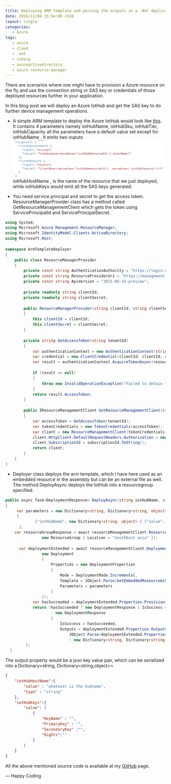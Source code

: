 ```yaml
---
title: Deploying ARM Template and parsing the outputs in a .Net Application
date: 2016/11/04 15:54:00 +530
layout: single
categories: 
   - Azure
tags:
   - azure
   - cloud
   - .net
   - csharp
   - azureactivedirectory
   - azure resource manager
---
```


There are scenarios where one might have to provision a Azure resource on the fly and use the connection string or SAS key or credentials of those deployed resources further in your application.

In this blog post we will deploy an Azure IotHub and get the SAS key to do further device management operations.

* A simple ARM template to deploy the Azure IotHub would look like [this](https://github.com/pratapbhaskar/arm-template-deployer/blob/master/ArmTemplateDeployer/iotHubDeploy.json). It contains 4 parameters namely iotHubName, iotHubSku, iotHubTier, iotHubCapacity all the parameters have a default value set except for iotHubName . It emits two ouputs ![](/assets/images/armoutput.png) iotHubHostName , is the name of the resource that we just deployed, while iotHubKeys would emit all the SAS keys generated.
  
* You need service principal and secret to get the access token. ResourceManagerProvider class has a method called GetResourceManagementClient which gets the token using ServicePrincipalId and ServicePrincipalSecret.
  
```csharp
using System;
using Microsoft.Azure.Management.ResourceManager;
using Microsoft.IdentityModel.Clients.ActiveDirectory;
using Microsoft.Rest;
 
namespace ArmTemplateDeployer
{
    public class ResourceManagerProvider
    {
        private const string AuthenticationAuthority = "https://login.windows.net/{0}";
        private const string ResourceProviderUri = "https://management.core.windows.net/";
        private const string ApiVersion = "2015-08-15-preview";
 
        private readonly string clientId;
        private readonly string clientSecret;
 
        public ResourceManagerProvider(string clientId, string clientSecret)
        {
            this.clientId = clientId;
            this.clientSecret = clientSecret;
        }
 
        private string GetAccessToken(string tenantId)
        {
            var authenticationContext = new AuthenticationContext(string.Format(AuthenticationAuthority, tenantId));
            var credential = new ClientCredential(clientId: clientId, clientSecret: clientSecret);
            var result = authenticationContext.AcquireTokenAsync(resource: ResourceProviderUri, clientCredential: credential).Result;
             
            if (result == null)
            {
                throw new InvalidOperationException("Failed to obtain the JWT token");
            }
            return result.AccessToken;
        }
 
        public IResourceManagementClient GetResourceManagementClient(string subscriptionId, string tenantId)
        {
            var accessToken = GetAccessToken(tenantId);
            var tokenCredentials = new TokenCredentials(accessToken);
            var client = new ResourceManagementClient(tokenCredentials);
            client.HttpClient.DefaultRequestHeaders.Authorization = new System.Net.Http.Headers.AuthenticationHeaderValue("Bearer", accessToken);
            client.SubscriptionId = subscriptionId.ToString();
            return client;
        }
    }
}
```

* Deployer class deploys the arm template, which I have here used as an embedded resource in the assembly but can be an external file as well.  The method DeployAsync deploys the IotHub into a resourcegroup specified.
  
```csharp
public async Task<DeploymentResponse> DeployAsync(string iotHubName, string resourceGroupName, string location)
{
     var parameters = new Dictionary<string, Dictionary<string, object>>
     {
             {"iotHubName", new Dictionary<string, object> { {"value", iotHubName} } }
      };
    var resourceGroupResponse = await resourceManagementClient.ResourceGroups.CreateOrUpdateAsync(resourceGroupName,
                new ResourceGroup { Location = "SouthEast asia" });
             
      var deploymentExtended = await resourceManagementClient.Deployments.CreateOrUpdateAsync(resourceGroupName, iotHubName,
                new Deployment
                {
                    Properties = new DeploymentProperties
                    {
                        Mode = DeploymentMode.Incremental,
                        Template = JObject.Parse(GetEmbeddedResourceAsString("iotHubDeploy")),
                        Parameters = parameters
                    }
                });
            var hasSucceeded = deploymentExtended.Properties.ProvisioningState == "Succeeded";
            return !hasSucceeded ? new DeploymentResponse { IsSuccess = hasSucceeded }
                    : new DeploymentResponse
                    {
                        IsSuccess = hasSucceeded,
                        Outputs = deploymentExtended.Properties.Outputs != null ?
                            JObject.Parse(deploymentExtended.Properties.Outputs.ToString()).ToObject<Dictionary<string, Dictionary<string, object>>>()
                            : new Dictionary<string, Dictionary<string, object>>()
         };
  }
```

The output property would be a json key value pair, which can be serialized into a Dictionary<string, Dictionary<string,object>>

```json
{
    "iotHubHostName":{
        "value" : "whatever is the hubname",
        "type" : "string"
    },
    "iotHubKeys":{
        "value": [
            {
                "KeyName" : "",
                "PrimaryKey" : "",
                "SecondaryKey" :"",
                "Rights":""
            }
        ]
    }
}
```

All the above mentioned source code is available at my [GitHub](https://github.com/pratapbhaskar/arm-template-deployer) page.

— Happy Coding

